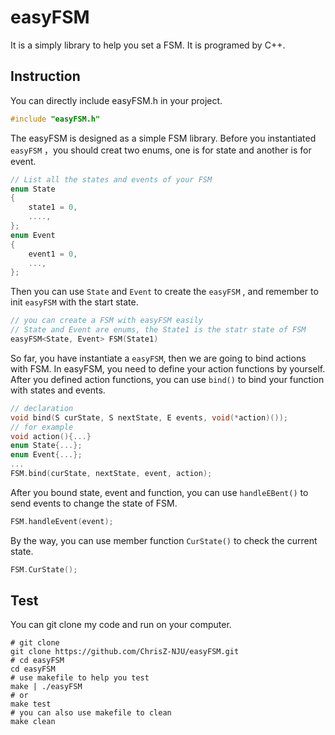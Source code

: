 # easyFSM

It is a simply library to help you set a FSM. It is programed by C++.

## Instruction

You can directly include easyFSM.h in your project.

```c++
#include "easyFSM.h"
```

The easyFSM is designed as a simple FSM library. Before you instantiated `easyFSM` ，you should creat two enums, one is for state and another is for event.

```c++
// List all the states and events of your FSM 
enum State
{
    state1 = 0,
    ....,
};
enum Event
{
	event1 = 0,
    ...,
};
```

Then you can use `State` and `Event` to create the `easyFSM` , and remember to init `easyFSM` with the start state.

```c++
// you can create a FSM with easyFSM easily
// State and Event are enums, the State1 is the statr state of FSM
easyFSM<State, Event> FSM(State1)
```

So far, you have instantiate a `easyFSM`, then we are going to bind actions with FSM. In easyFSM, you need to define your action functions by yourself. After you defined action functions, you can use `bind()` to bind your function with states and events.

```c++
// declaration
void bind(S curState, S nextState, E events, void(*action)());
// for example
void action(){...}
enum State{...};
enum Event{...};
...
FSM.bind(curState, nextState, event, action);
```

After you bound state, event and function,  you can use `handleEBent()` to send events to change the state of FSM.

```c++
FSM.handleEvent(event);
```

By the way, you can use member function `CurState()` to check the current state.

```c++
FSM.CurState();
```

## Test

You can git clone my code and run on your computer.

```shell
# git clone
git clone https://github.com/ChrisZ-NJU/easyFSM.git
# cd easyFSM
cd easyFSM
# use makefile to help you test
make | ./easyFSM
# or
make test
# you can also use makefile to clean
make clean
```

